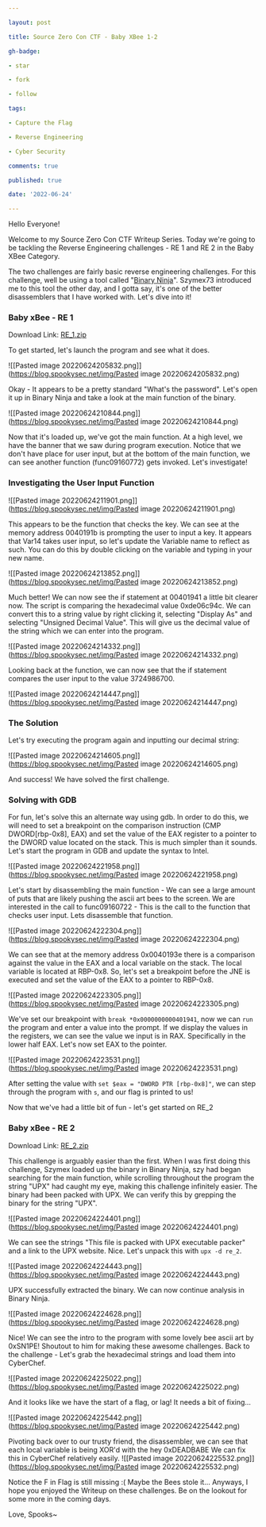 ```yaml
---

layout: post

title: Source Zero Con CTF - Baby XBee 1-2

gh-badge:

- star

- fork

- follow

tags:

- Capture the Flag

- Reverse Engineering

- Cyber Security

comments: true

published: true

date: '2022-06-24'

---
```


Hello Everyone!

Welcome to my Source Zero Con CTF Writeup Series. Today we're going to be tackling the Reverse Engineering challenges - RE 1 and RE 2 in the Baby XBee Category.

The two challenges are fairly basic reverse engineering challenges. For this challenge, well be using a tool called "[Binary Ninja](https://binary.ninja/)". Szymex73 introduced me to this tool the other day, and I gotta say, it's one of the better disassemblers that I have worked with. Let's dive into it!

### Baby xBee - RE 1
Download Link: [RE_1.zip](https://drive.google.com/file/d/1O8xSpCU-vWrMBhyd4g7MnnR93nuTW9S1/view?usp=sharing)

To get started, let's launch the program and see what it does.

![[Pasted image 20220624205832.png]](https://blog.spookysec.net/img/Pasted image 20220624205832.png)

Okay - It appears to be a pretty standard "What's the password". Let's open it up in Binary Ninja and take a look at the main function of the binary.

![[Pasted image 20220624210844.png]](https://blog.spookysec.net/img/Pasted image 20220624210844.png)

Now that it's loaded up, we've got the main function. At a high level, we have the banner that we saw during program execution. Notice that we don't have place for user input, but at the bottom of the main function, we can see another function (func09160772) gets invoked. Let's investigate!

### Investigating the User Input Function


![[Pasted image 20220624211901.png]](https://blog.spookysec.net/img/Pasted image 20220624211901.png)

This appears to be the function that checks the key. We can see at the memory address 0040191b is prompting the user to input a key. It appears that Var14 takes user input, so let's update the Variable name to reflect as such. You can do this by double clicking on the variable and typing in your new name.

![[Pasted image 20220624213852.png]](https://blog.spookysec.net/img/Pasted image 20220624213852.png)

Much better! We can now see the if statement at 00401941 a little bit clearer now. The script is comparing the hexadecimal value 0xde06c94c. We can convert this to a string value by right clicking it, selecting "Display As" and selecting "Unsigned Decimal Value". This will give us the decimal value of the string which we can enter into the program.

![[Pasted image 20220624214332.png]](https://blog.spookysec.net/img/Pasted image 20220624214332.png)

Looking back at the function, we can now see that the if statement compares the user input to the value 3724986700.

![[Pasted image 20220624214447.png]](https://blog.spookysec.net/img/Pasted image 20220624214447.png)

### The Solution
Let's try executing the program again and inputting our decimal string:

![[Pasted image 20220624214605.png]](https://blog.spookysec.net/img/Pasted image 20220624214605.png)

And success! We have solved the first challenge.

### Solving with GDB
For fun, let's solve this an alternate way using gdb. In order to do this, we will need to set a breakpoint on the comparison instruction (CMP DWORD[rbp-0x8], EAX) and set the value of the EAX register to a pointer to the DWORD value located on the stack. This is much simpler than it sounds. Let's start the program in GDB and update the syntax to Intel. 

![[Pasted image 20220624221958.png]](https://blog.spookysec.net/img/Pasted image 20220624221958.png)

Let's start by disassembling the main function - We can see a large amount of puts that are likely pushing the ascii art bees to the screen. We are interested in the call to func09160722 - This is the call to the function that checks user input. Lets disassemble that function.

![[Pasted image 20220624222304.png]](https://blog.spookysec.net/img/Pasted image 20220624222304.png)

We can see that at the memory address 0x0040193e there is a comparison against the value in the EAX and a local variable on the stack. The local variable is located at RBP-0x8. So, let's set a breakpoint before the JNE is executed and set the value of the EAX to a pointer to RBP-0x8. 

![[Pasted image 20220624223305.png]](https://blog.spookysec.net/img/Pasted image 20220624223305.png)

We've set our breakpoint with ``break *0x0000000000401941``, now we can ``run`` the program and enter a value into the prompt. If we display the values in the registers, we can see the value we input is in RAX. Specifically in the lower half EAX. Let's now set EAX to the pointer.

![[Pasted image 20220624223531.png]](https://blog.spookysec.net/img/Pasted image 20220624223531.png)

After setting the value with ``set $eax = "DWORD PTR [rbp-0x8]"``, we can step through the program with ``s``, and our flag is printed to us!

Now that we've had a little bit of fun - let's get started on RE_2

### Baby xBee - RE 2
Download Link: [RE_2.zip](https://drive.google.com/file/d/1OmFxWTRJrannQRVeQTOUMkpKG0CAuMuW/view)

This challenge is arguably easier than the first. When I was first doing this challenge, Szymex loaded up the binary in Binary Ninja, szy had began searching for the main function, while scrolling throughout the program the string "UPX" had caught my eye, making this challenge infinitely easier. The binary had been packed with UPX. We can verify this by grepping the binary for the string "UPX".

![[Pasted image 20220624224401.png]](https://blog.spookysec.net/img/Pasted image 20220624224401.png)

We can see the strings "This file is packed with UPX executable packer" and a link to the UPX website. Nice. Let's unpack this with ``upx -d re_2``. 

![[Pasted image 20220624224443.png]](https://blog.spookysec.net/img/Pasted image 20220624224443.png)

UPX successfully extracted the binary. We can now continue analysis in Binary Ninja. 

![[Pasted image 20220624224628.png]](https://blog.spookysec.net/img/Pasted image 20220624224628.png)

Nice! We can see the intro to the program with some lovely bee ascii art by 0xSN1PE! Shoutout to him for making these awesome challenges. Back to the challenge - Let's grab the hexadecimal strings and load them into CyberChef.

![[Pasted image 20220624225022.png]](https://blog.spookysec.net/img/Pasted image 20220624225022.png)

And it looks like we have the start of a flag, or lag! It needs a bit of fixing...

![[Pasted image 20220624225442.png]](https://blog.spookysec.net/img/Pasted image 20220624225442.png)

Pivoting back over to our trusty friend, the disassembler, we can see that each local variable is being XOR'd with the hey 0xDEADBABE We can fix this in CyberChef relatively easily.
![[Pasted image 20220624225532.png]](https://blog.spookysec.net/img/Pasted image 20220624225532.png)

Notice the F in Flag is still missing :( Maybe the Bees stole it... Anyways, I hope you enjoyed the Writeup on these challenges. Be on the lookout for some more in the coming days. 

Love, Spooks~
